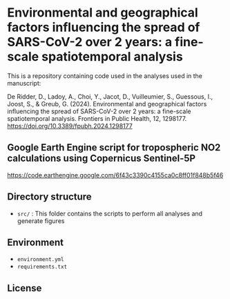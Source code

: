 # Environmental and geographical factors influencing the spread of SARS-CoV-2 over 2 years: a fine-scale spatiotemporal analysis

This is a repository containing code used in the analyses used in the manuscript:

De Ridder, D., Ladoy, A., Choi, Y., Jacot, D., Vuilleumier, S., Guessous, I., Joost, S., & Greub, G. (2024). Environmental and geographical factors influencing the spread of SARS-CoV-2 over 2 years: a fine-scale spatiotemporal analysis. Frontiers in Public Health, 12, 1298177. https://doi.org/10.3389/fpubh.2024.1298177

## Google Earth Engine script for tropospheric NO2 calculations using Copernicus Sentinel-5P
https://code.earthengine.google.com/6f43c3390c4155ca0c8ff01f848b5f46

## Directory structure

- `src/` : This folder contains the scripts to perform all analyses and generate figures


## Environment

- `environment.yml`
- `requirements.txt`

## License



